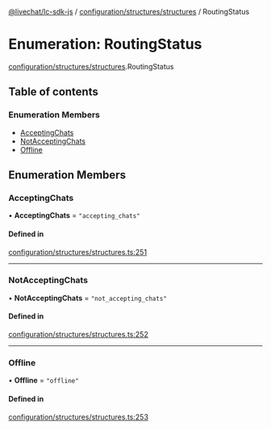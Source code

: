 [@livechat/lc-sdk-js](../README.md) / [configuration/structures/structures](../modules/configuration_structures_structures.md) / RoutingStatus

# Enumeration: RoutingStatus

[configuration/structures/structures](../modules/configuration_structures_structures.md).RoutingStatus

## Table of contents

### Enumeration Members

- [AcceptingChats](configuration_structures_structures.RoutingStatus.md#acceptingchats)
- [NotAcceptingChats](configuration_structures_structures.RoutingStatus.md#notacceptingchats)
- [Offline](configuration_structures_structures.RoutingStatus.md#offline)

## Enumeration Members

### AcceptingChats

• **AcceptingChats** = ``"accepting_chats"``

#### Defined in

[configuration/structures/structures.ts:251](https://github.com/livechat/lc-sdk-js/blob/c7b3817/src/configuration/structures/structures.ts#L251)

___

### NotAcceptingChats

• **NotAcceptingChats** = ``"not_accepting_chats"``

#### Defined in

[configuration/structures/structures.ts:252](https://github.com/livechat/lc-sdk-js/blob/c7b3817/src/configuration/structures/structures.ts#L252)

___

### Offline

• **Offline** = ``"offline"``

#### Defined in

[configuration/structures/structures.ts:253](https://github.com/livechat/lc-sdk-js/blob/c7b3817/src/configuration/structures/structures.ts#L253)

